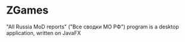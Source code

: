 # ZGames
"All Russia MoD reports" ("Все сводки МО РФ") program is a desktop application, written on JavaFX
